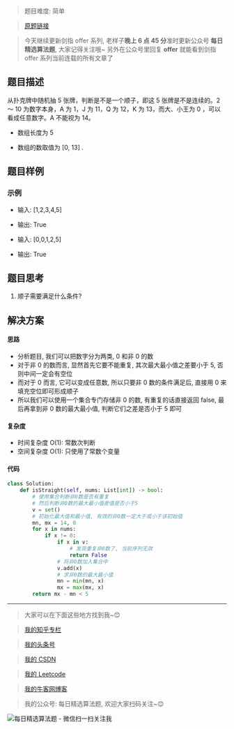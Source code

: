 > 题目难度: 简单

> [原题链接](https://leetcode-cn.com/problems/bu-ke-pai-zhong-de-shun-zi-lcof/)

> 今天继续更新剑指 offer 系列, 老样子**晚上 6 点 45 分**准时更新公众号 **每日精选算法题**, 大家记得关注哦~ 另外在公众号里回复 **offer** 就能看到剑指 offer 系列当前连载的所有文章了

## 题目描述

从扑克牌中随机抽 5 张牌，判断是不是一个顺子，即这 5 张牌是不是连续的。2 ～ 10 为数字本身，A 为 1，J 为 11，Q 为 12，K 为 13，而大、小王为 0 ，可以看成任意数字。A 不能视为 14。

- 数组长度为 5

- 数组的数取值为 [0, 13] .

## 题目样例

### 示例

- 输入: [1,2,3,4,5]
- 输出: True

- 输入: [0,0,1,2,5]
- 输出: True

## 题目思考

1. 顺子需要满足什么条件?

## 解决方案

#### 思路

- 分析题目, 我们可以把数字分为两类, 0 和非 0 的数
- 对于非 0 的数而言, 显然首先它要不能重复, 其次最大最小值之差要小于 5, 否则中间一定会有空位
- 而对于 0 而言, 它可以变成任意数, 所以只要非 0 数的条件满足后, 直接用 0 来填充空位即可形成顺子
- 所以我们可以使用一个集合专门存储非 0 的数, 有重复的话直接返回 false, 最后再拿到非 0 数的最大最小值, 判断它们之差是否小于 5 即可

#### 复杂度

- 时间复杂度 O(1): 常数次判断
- 空间复杂度 O(1): 只使用了常数个变量

#### 代码

```python
class Solution:
    def isStraight(self, nums: List[int]) -> bool:
        # 使用集合判断非0数是否有重复
        # 然后判断非0数的最大最小值差值是否小于5
        v = set()
        # 初始化最大值和最小值, 有效的非0数一定大于或小于该初始值
        mn, mx = 14, 0
        for x in nums:
            if x != 0:
                if x in v:
                    # 发现重复非0数了, 当前序列无效
                    return False
                # 将非0数加入集合中
                v.add(x)
                # 求非0数的最大最小值
                mn = min(mn, x)
                mx = max(mx, x)
        return mx - mn < 5
```

---

> 大家可以在下面这些地方找到我~😊

> [我的知乎专栏](https://zhuanlan.zhihu.com/c_1242508721932464128)

> [我的头条号](https://www.toutiao.com/c/user/1090304683804520/#mid=1671643017345028)

> [我的 CSDN](https://me.csdn.net/zjulyx1993)

> [我的 Leetcode](https://leetcode-cn.com/u/suibianfahui/)

> [我的牛客网博客](https://blog.nowcoder.net/zjulyx)

> 我的公众号: 每日精选算法题, 欢迎大家扫码关注~😊

![每日精选算法题 - 微信扫一扫关注我](https://mmbiz.qpic.cn/mmbiz_jpg/1KjZicMlYPMgZWmoL4eYcs6UcfmvsetDWME2YJyaCp9oT9z3U573FWENBNhyOByxYI0epew6O37hiaOhdh90QeJg/640?wx_fmt=jpeg&tp=webp&wxfrom=5&wx_lazy=1&wx_co=1)
